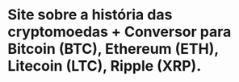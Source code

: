 # Site sobre a história das cryptomoedas + Conversor para Bitcoin (BTC), Ethereum (ETH), Litecoin (LTC), Ripple (XRP).
